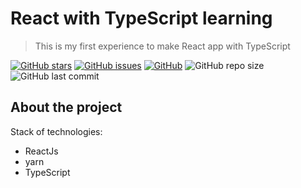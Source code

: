 # React with TypeScript learning

> This is my first experience to make React app with TypeScript  

[![GitHub stars][stars-shield]][stars-url]
[![GitHub issues][issues-shield]][issues-url]
[![GitHub][license-shield]][license-url]
![GitHub repo size](https://img.shields.io/github/repo-size/burevestnik-png/react-with-ts-learning-project)
![GitHub last commit](https://img.shields.io/github/last-commit/burevestnik-png/react-with-ts-learning-project)

## About the project
Stack of technologies:
- ReactJs
- yarn
- TypeScript

[stars-shield]: https://img.shields.io/github/stars/burevestnik-png/react-with-ts-learning-project?style=social
[stars-url]: https://github.com/burevestnik-png/react-with-ts-learning-project/stargazers
[issues-shield]: https://img.shields.io/github/issues/burevestnik-png/react-with-ts-learning-project
[issues-url]: https://github.com/burevestnik-png/react-with-ts-learning-project/issues
[license-shield]: https://img.shields.io/github/license/burevestnik-png/react-with-ts-learning-project
[license-url]: https://github.com/burevestnik-png/react-with-ts-learning-project/blob/master/LICENSE
